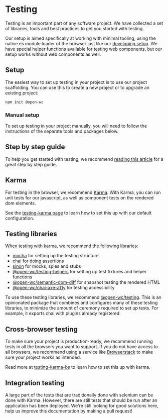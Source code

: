 # Testing

[//]: # 'AUTO INSERT HEADER PREPUBLISH'

Testing is an important part of any software project. We have collected a set of libraries, tools and best practices to get you started with testing.

Our setup is aimed specifically at working with minimal tooling, using the native es module loader of the browser just like our [developing setup](https://open-wc.org/developing/). We have special helper functions available for testing web components, but our setup works without web components as well.

## Setup

The easiest way to set up testing in your project is to use our project scaffolding. You can use this to create a new project or to upgrade an existing project:

```bash
npm init @open-wc
```

### Manual setup

To set up testing in your project manually, you will need to follow the instructions of the separate tools and packages below.

## Step by step guide

To help you get started with testing, we recommend [reading this article](https://dev.to/open-wc/testing-workflow-for-web-components-g73) for a great step by step guide.

## Karma

For testing in the browser, we recommend [Karma](https://karma-runner.github.io/latest/index.html). With Karma, you can run unit tests for our javascript, as well as component tests on the rendered dom elements.

See the [testing-karma page](https://open-wc.org/testing/testing-karma.html) to learn how to set this up with our default configuration.

## Testing libraries

When testing with karma, we recommend the following libraries:

- [mocha](https://mochajs.org/) for setting up the testing structure.
- [chai](https://www.chaijs.com/) for doing assertions
- [sinon](https://open-wc.org/testing/testing-sinon.html) for mocks, spies and stubs
- [@open-wc/testing-helpers](https://open-wc.org/testing/testing-helpers.html) for setting up test fixtures and helper functions
- [@open-wc/semantic-dom-diff](https://open-wc.org/testing/smenatic-dom-diff.html) for snapshot testing the rendered HTML
- [@open-wc/chai-axe-a11y](https://open-wc.org/testing/testing-chai-a11y-axe.html) for testing accessibility

To use these testing libraries, we recommend [@open-wc/testing](https://open-wc.org/testing/testing.html). This is an opinionated package that combines and configures many of these testing libraries, to minimize the amount of ceremony required to set up tests. For example, it exports chai with plugins already registered.

## Cross-browser testing

To make sure your project is production-ready, we recommend running tests in all the browsers you want to support. If you do not have access to all browsers, we recommend using a service like [Browserstack](https://www.browserstack.com/) to make sure your project works as intended.

Read more at [testing-karma-bs](https://open-wc.org/testing/testing-karma-bs.html) to learn how to set this up with karma.

## Integration testing

A large part of the tests that are traditionally done with selenium can be done with Karma. However, there are still tests that should be run after an application has been deployed. We're still looking for good solutions here, help us improve this documentation by making a pull request!
